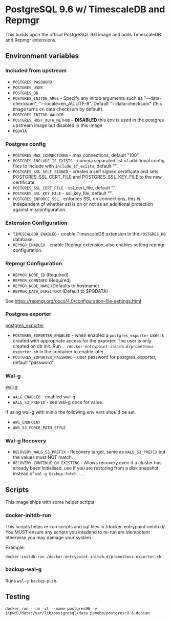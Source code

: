 # PostgreSQL 9.6 w/ TimescaleDB and Repmgr

This builds upon the offical PostgreSQL 9.6 image and adds TimescaleDB and Repmgr extensions.

## Environment variables

### Included from upstream

- `POSTGRES_PASSWORD`
- `POSTGRES_USER`
- `POSTGRES_DB`
- `POSTGRES_INITDB_ARGS` - Specify any initdb arguments such as "--data-checksum", "--locale=en_AU.UTF-8". Default "--data-checksum" (this image turns on data checksum by default).
- `POSTGRES_INITDB_WALDIR`
- `POSTGRES_HOST_AUTH_METHOD` - **DISABLED** this env is used in the postgres upstream image but disabled in this image
- `PGDATA`

### Postgres config

- `POSTGRES_MAX_CONNECTIONS` - max connections, default "100"
- `POSTGRES_INCLUDE_IF_EXISTS` - comma separated list of additional config files to include with `include_if_exists`, default "".
- `POSTGRES_SSL_SELF_SIGNED` - creates a self signed certificate and sets POSTGRES_SSL_CERT_FILE and POSTGRES_SSL_KEY_FILE to the new certificate.
- `POSTGRES_SSL_CERT_FILE` - ssl_cert_file, default "".
- `POSTGRES_SSL_KEY_FILE` - ssl_key_file, default "".
- `POSTGRES_ENFORCE_SSL` - enforces SSL on connections, this is independent of whether ssl is on or not as an additional protection against misconfiguration.

### Extension Configuration

- `TIMESCALEDB_ENABLED` - enable TimescaleDB extension in the `POSTGRES_DB` database.
- `REPMGR_ENABLED` - enable Repmgr extension, also enables setting repmgr configuration.

### Repmgr Configuration

- `REPMGR_NODE_ID` (Required)
- `REPMGR_CONNINFO` (Required)
- `REPMGR_NODE_NAME` (Defaults to hostname)
- `REPMGR_DATA_DIRECTORY` (Default to $PGDATA)

See https://repmgr.org/docs/4.0/configuration-file-settings.html

### Postgres exporter

[postgres_exporter](https://github.com/wrouesnel/postgres_exporter)

- `POSTGRES_EXPORTER_ENABLED` - when enabled a `postgres_exporter` user is created with appropriate access for the exporter. The user is only created on db init. Run `. /docker-entrypoint-initdb.d/prometheus-exporter.sh` in the container to enable later.
- `POSTGRES_EXPORTER_PASSWORD` - user password for postgres_exporter, default "password".

### Wal-g

[wal-g](https://github.com/wal-g/wal-g)

- `WALG_ENABLED` - enabled wal-g
- `WALG_S3_PREFIX` - see wal-g docs for value.

If using wal-g with minio the following env vars should be set.

- `AWS_ENDPOINT`
- `AWS_S3_FORCE_PATH_STYLE`

### Wal-g Recovery

- `RECOVERY_WALG_S3_PREFIX` - Recovery target, same as `WALG_S3_PREFIX` but the values must NOT match.
- `RECOVERY_CONTINUE_ON_EXISTING` - Allows recovery even if a cluster has already been initialised, use if you are restoring from a disk snapshot instead of `wal-g backup-fetch ...`

## Scripts

This image ships with some helper scripts

### docker-initdb-run

This scripts helps re-run scripts and sql files in /docker-entrypoint-initdb.d/. You MUST ensure any scripts you intedend to re-run are idempotent otherwise you may damage your system.

Example:

```
docker-initdb-run /docker-entrypoint-initdb.d/prometheus-exporter.sh
```

### backup-wal-g

Runs `wal-g backup-push`.

## Testing

```
docker run --rm -it --name postgres96 -v $(pwd)/data:/var/lib/postgresql/data panubo/postgres:9.6-debian
```
